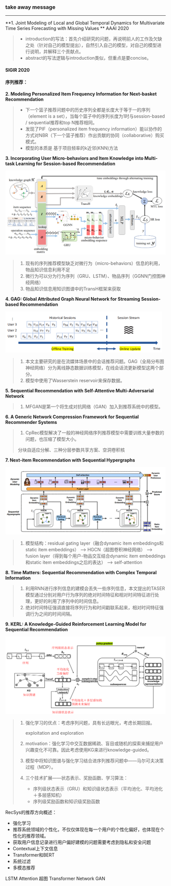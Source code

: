 ### take away message

---

**1. Joint Modeling of Local and Global Temporal Dynamics for Multivariate Time Series Forecasting with Missing Values **  AAAI 2020

> - introduction的写法：首先介绍研究的问题，再说明前人的工作及欠缺之处（针对自己的模型提出），自然引入自己的模型，对自己的模型进行说明，并解释三个贡献点。
>- abstract的写法逻辑与introduction类似，但重点是要concise。



#### SIGIR 2020

#### 序列推荐：

**2. Modeling Personalized Item Frequency Information for Next-basket Recommendation**

> - 下一个篮子推荐问题中的历史序列全都是长度大于等于一的序列（element is a set），当每个篮子中的序列长度为1时与session-based / sequential推荐和top N推荐相同。
> - 发现了PIF（personalized item frequency information）能以协作的方式对NBR（下一个篮子推荐）作出贡献的协同（collaborative）购买模式。
> - 模型的本质是  基于项目频率的k近邻(KNN)方法

**3. Incorporating User Micro-behaviors and Item Knowledge into Multi-task Learning for Session-based Recommendation**

<img src="pic/image-20201107202224146.png" alt="image-20201107202224146" style="zoom:67%;" />

> 1. 现有的序列推荐模型缺乏对微行为（micro-behaviors）信息的利用，物品知识信息利用不足
> 2. 微行为可以分为行为序列（GRU、LSTM）、物品序列（GGNN门控图神经网络）
> 3. 物品知识信息用知识图谱中的TransH框架来获取

**4. GAG: Global Attributed Graph Neural Network for Streaming Session-based Recommendation**

<img src="pic/image-20201109103324497.png" alt="image-20201109103324497" style="zoom:80%;" />

> 1. 本文主要研究的是在流媒体场景中的会话推荐问题。GAG（全局分布图神经网络）分为离线静态数据训练模型，在线会话流更新模型这两个部分。
> 2. 模型中使用了Wasserstein reservoir来保存数据。

**5. Sequential Recommendation with Self-Attentive Multi-Adversarial Network**

> 1. MFGAN是第一个将生成对抗网络（GAN）加入到推荐系统中的模型。

**6. A Generic Network Compression Framework for Sequential Recommender Systems**

> 1. CpRec模型解决了一般的神经网络序列推荐模型中需要训练大量参数的问题，也压缩了模型大小。
>
> 分块自适应分解、三种分层参数共享方案、空洞卷积核

**7. Next-item Recommendation with Sequential Hypergraphs**

<img src="pic/image-20201109183554056.png" alt="image-20201109183554056" style="zoom:67%;" />

> 1. 模型结构：residual gating layer（融合dynamic item embeddings和static item embeddings） -->  HGCN（超图卷积神经网络） -->  fusion layer（得到每个用户-物品交互结合dynamic item embeddings和static item embeddings之后的表达） -->  self-attention

**8. Time Matters: Sequential Recommendation with Complex Temporal Information**

> 1. 利用RNN进行序列信息的建模会丢失一些序列信息，本文提出的TASER模型通过分别对用户行为序列的绝对时间特征和相对时间特征进行处理，更好的利用了序列中的时间信息。
> 2. 绝对时间特征强调直接将序列行为和时间戳联系起来，相对时间特征强调行为之间的时间间隔。

**9. KERL: A Knowledge-Guided Reinforcement Learning Model for Sequential Recommendation**

<img src="pic/image-20201130160304190.png" alt="image-20201130160304190" style="zoom:50%;" />

> 1. 强化学习的优点：考虑序列问题，具有长远眼光，考虑长期回报。
>
>    exploitation and exploration
>
> 2. motivation：强化学习中交互数据稀疏、盲目或随机的探索来捕捉用户兴趣变化不可靠。因此考虑使用KG来进行knowledge-guided。
>
> 3. 模型中将知识图谱与强化学习结合进序列推荐问题中——马尔可夫决策过程（MDP）。
>
> 4. 三个技术扩展——状态表示、奖励函数、学习算法：
>
>    - 序列级状态表示（GRU）和知识级状态表示（平均池化、平均池化＋多层感知机）
>    - 序列级奖励函数和知识级奖励函数



RecSys的推荐方向概述：

- 强化学习
- 推荐系统领域的个性化，不仅仅体现在每一个用户的个性化偏好，也体现在个性化的推荐领域。
- 获取用户信息记录进行用户偏好建模的问题需要考虑到隐私和安全问题
- Contextual上下文信息
- Transformer和BERT
- 系统过滤
- 多模态推荐





LSTM Attention 超图 Transformer Network GAN